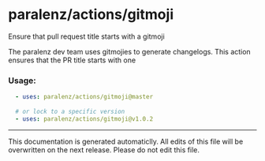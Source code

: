# paralenz/actions/gitmoji
Ensure that pull request title starts with a gitmoji

The paralenz dev team uses gitmojies to generate changelogs. This action ensures that the PR title starts with one
    
### Usage:
```yaml
  - uses: paralenz/actions/gitmoji@master
  
  # or lock to a specific version
  - uses: paralenz/actions/gitmoji@v1.0.2
```




<hr />

This documentation is generated automaticlly. All edits of this file will be overwritten on the next release.
Please do not edit this file.
    
